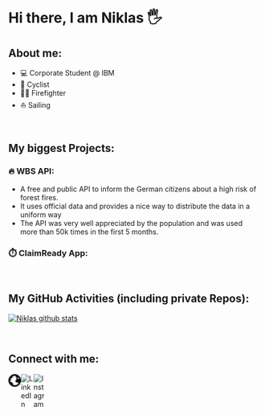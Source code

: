 # Hi there, I am Niklas :raised_hand_with_fingers_splayed:

## About me:

- :computer: Corporate Student @ IBM
- :bicyclist: Cyclist
- :man_firefighter: Firefighter
- :sailboat: Sailing

<br />

## My biggest Projects:

### :fire: WBS API:

- A free and public API to inform the German citizens about a high risk of forest fires.
- It uses official data and provides a nice way to distribute the data in a uniform way
- The API was very well appreciated by the population and was used more than 50k times in the first 5 months.

### :stopwatch: ClaimReady App:

<br />

## My GitHub Activities (including private Repos):

[![Niklas github stats](https://github-readme-stats.vercel.app/api?username=NiklasUllmann&count_private=true&show_icons=true)](https://github.com/NiklasUllmann/NiklasUllmann)

<br />

## Connect with me:

[<img align="left" target="_blank" alt="niklas-ullmann.de" width="25px" src="https://raw.githubusercontent.com/iconic/open-iconic/master/svg/globe.svg" />][website]
[<img align="left" target="_blank" alt="LinkedIn" width="25px" src="https://cdn.jsdelivr.net/npm/simple-icons@v3/icons/linkedin.svg" />][linkedin]
[<img align="left" target="_blank" alt="Instagram" width="25px" src="https://cdn.jsdelivr.net/npm/simple-icons@v3/icons/instagram.svg" />][instagram]

<br />

[website]: https://niklas-ullmann.de/
[instagram]: https://www.instagram.com/ullmannniklas/
[linkedin]: https://www.linkedin.com/in/niklas-ullmann/
[wbsapi]: http://wbs.niklas-ullmann.de/
